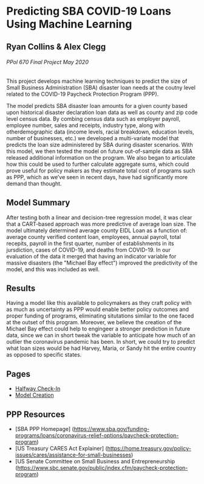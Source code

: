 # Predicting SBA COVID-19 Loans Using Machine Learning
## Ryan Collins & Alex Clegg
###### PPol 670 Final Project May 2020

This project develops machine learning techniques to predict the size of Small Business Administration (SBA) disaster
loan needs at the coutny level related to the COVID-19 Paycheck Protection Program (PPP).

The model predicts SBA disaster loan amounts for a given county based upon historical disaster declaration loan data as well as 
county and zip code level census data. By combing census data such as employer payroll, employee number, sales and receipts, 
industry type, along with otherdemographic data (income levels, racial breakdown, education levels, number of businesses, 
etc.) we developed a multi-variate model that predicts the loan size administered by SBA during disaster scenarios. 
With this model, we then tested the model on future out-of-sample data as SBA released additional information on the program. 
We also began to articulate how this could be used to further calculate aggregate sums, which could prove
useful for policy makers as they estimate total cost of programs such as PPP, which as we’ve seen in recent
days, have had significantly more demand than thought.

## Model Summary

After testing both a linear and decision-tree regression model, it was clear that a CART-based approach was more predictive of average loan size. The model ultimately determined average county EIDL Loan as a function of: average county verified content loan, employees, annual payroll, total recepits, payroll in the first quarter, number of establishments in its jursdiction, cases of COVID-19, and deaths from COVID-19. In our evaluation of the data it merged that having an indicator variable for massive disasters (the "Michael Bay effect") improved the predictivity of the model, and this was included as well. 

## Results

Having a model like this available to policymakers as they craft policy with as much as uncertainty as PPP would enable better policy outcomes and proper funding of programs, eliminating situtations similar to the one faced at the outset of this program. Moreover, we believe the creation of the Michael Bay effect could help to engingeer a stronger prediction in future data, since we can in short tweak the variable to anticipate how much of an outlier the coronavirus pandemic has been. In short, we could try to predict what loan sizes would be had Harvey, Maria, or Sandy hit the entire country as opposed to specific states.


## Pages
* [Halfway Check-In](https://afclegg.github.io/final_project_repo/final.project)
* [Model Creation](https://afclegg.github.io/final_project_repo/final.project1)

## PPP Resources
* [SBA PPP Homepage] (https://www.sba.gov/funding-programs/loans/coronavirus-relief-options/paycheck-protection-program)
* [US Treasury CARES Act Explainer] (https://home.treasury.gov/policy-issues/cares/assistance-for-small-businesses)
* [US Senate Committee on Small Business and Entrepreneurship (https://www.sbc.senate.gov/public/index.cfm/paycheck-protection-program)

